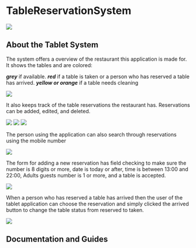 # TableReservationSystem
![](https://github.com/PragramingFleur/TableReservationSystem/blob/tablet/gifs/openingTakii.gif)
## About the Tablet System
The system offers a overview of the restaurant this application is made for. It shows the tables and are colored:

**_grey_** if available. **_red_** if a table is taken or a person who has reserved a table has arrived. **_yellow or orange_** if a table needs cleaning
  
![](https://github.com/PragramingFleur/TableReservationSystem/blob/tablet/gifs/tableStatusChange.gif)

It also keeps track of the table reservations the restaurant has. Reservations can be added, edited, and deleted.

![](https://github.com/PragramingFleur/TableReservationSystem/blob/tablet/gifs/viewDiffDateReservation.gif)
![](https://github.com/PragramingFleur/TableReservationSystem/blob/tablet/gifs/editFunctionAndViewResLyoutWithReservations.gif)
![](https://github.com/PragramingFleur/TableReservationSystem/blob/tablet/gifs/deleteReservation.gif)

The person using the application can also search through reservations using the mobile number

![](https://github.com/PragramingFleur/TableReservationSystem/blob/tablet/gifs/searchFunction.gif)

The form for adding a new reservation has field checking to make sure the number is 8 digits or more, date is today or after, time is between 13:00 and 22:00, Adults guests number is 1 or more, and a table is accepted.

![](https://github.com/PragramingFleur/TableReservationSystem/blob/tablet/gifs/wrongInput.gif)

When a person who has reserved a table has arrived then the user of the tablet application can choose the reservation and simply clicked the arrived button to change the table status from reserved to taken.

![](https://github.com/PragramingFleur/TableReservationSystem/blob/tablet/gifs/showArrived.gif)

## Documentation and Guides
